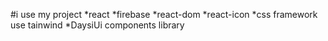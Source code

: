#i use my project
*react 
*firebase
*react-dom
*react-icon
*css framework use tainwind 
*DaysiUi components library


